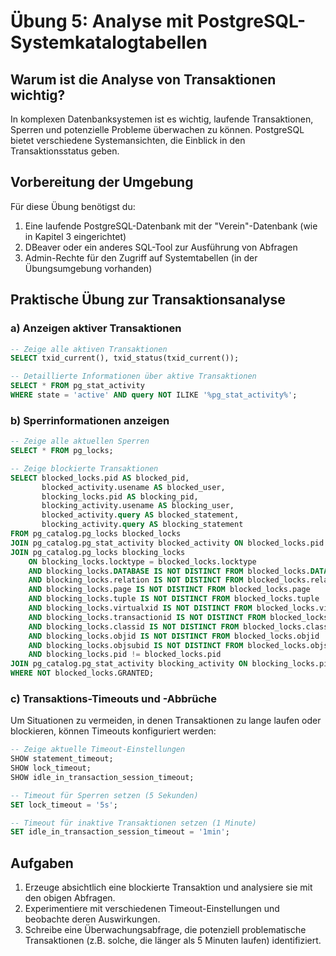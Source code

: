 # Übung 5: Analyse mit PostgreSQL-Systemkatalogtabellen

## Warum ist die Analyse von Transaktionen wichtig?

In komplexen Datenbanksystemen ist es wichtig, laufende Transaktionen, Sperren und potenzielle Probleme überwachen zu können. PostgreSQL bietet verschiedene Systemansichten, die Einblick in den Transaktionsstatus geben.

## Vorbereitung der Umgebung

Für diese Übung benötigst du:

1. Eine laufende PostgreSQL-Datenbank mit der "Verein"-Datenbank (wie in Kapitel 3 eingerichtet)
2. DBeaver oder ein anderes SQL-Tool zur Ausführung von Abfragen
3. Admin-Rechte für den Zugriff auf Systemtabellen (in der Übungsumgebung vorhanden)

## Praktische Übung zur Transaktionsanalyse

### a) Anzeigen aktiver Transaktionen

```sql
-- Zeige alle aktiven Transaktionen
SELECT txid_current(), txid_status(txid_current());

-- Detaillierte Informationen über aktive Transaktionen
SELECT * FROM pg_stat_activity 
WHERE state = 'active' AND query NOT ILIKE '%pg_stat_activity%';
```

### b) Sperrinformationen anzeigen

```sql
-- Zeige alle aktuellen Sperren
SELECT * FROM pg_locks;

-- Zeige blockierte Transaktionen
SELECT blocked_locks.pid AS blocked_pid,
       blocked_activity.usename AS blocked_user,
       blocking_locks.pid AS blocking_pid,
       blocking_activity.usename AS blocking_user,
       blocked_activity.query AS blocked_statement,
       blocking_activity.query AS blocking_statement
FROM pg_catalog.pg_locks blocked_locks
JOIN pg_catalog.pg_stat_activity blocked_activity ON blocked_locks.pid = blocked_activity.pid
JOIN pg_catalog.pg_locks blocking_locks 
    ON blocking_locks.locktype = blocked_locks.locktype
    AND blocking_locks.DATABASE IS NOT DISTINCT FROM blocked_locks.DATABASE
    AND blocking_locks.relation IS NOT DISTINCT FROM blocked_locks.relation
    AND blocking_locks.page IS NOT DISTINCT FROM blocked_locks.page
    AND blocking_locks.tuple IS NOT DISTINCT FROM blocked_locks.tuple
    AND blocking_locks.virtualxid IS NOT DISTINCT FROM blocked_locks.virtualxid
    AND blocking_locks.transactionid IS NOT DISTINCT FROM blocked_locks.transactionid
    AND blocking_locks.classid IS NOT DISTINCT FROM blocked_locks.classid
    AND blocking_locks.objid IS NOT DISTINCT FROM blocked_locks.objid
    AND blocking_locks.objsubid IS NOT DISTINCT FROM blocked_locks.objsubid
    AND blocking_locks.pid != blocked_locks.pid
JOIN pg_catalog.pg_stat_activity blocking_activity ON blocking_locks.pid = blocking_activity.pid
WHERE NOT blocked_locks.GRANTED;
```

### c) Transaktions-Timeouts und -Abbrüche

Um Situationen zu vermeiden, in denen Transaktionen zu lange laufen oder blockieren, können Timeouts konfiguriert werden:

```sql
-- Zeige aktuelle Timeout-Einstellungen
SHOW statement_timeout;
SHOW lock_timeout;
SHOW idle_in_transaction_session_timeout;

-- Timeout für Sperren setzen (5 Sekunden)
SET lock_timeout = '5s';

-- Timeout für inaktive Transaktionen setzen (1 Minute)
SET idle_in_transaction_session_timeout = '1min';
```

## Aufgaben

1. Erzeuge absichtlich eine blockierte Transaktion und analysiere sie mit den obigen Abfragen.
2. Experimentiere mit verschiedenen Timeout-Einstellungen und beobachte deren Auswirkungen.
3. Schreibe eine Überwachungsabfrage, die potenziell problematische Transaktionen (z.B. solche, die länger als 5 Minuten laufen) identifiziert.
